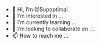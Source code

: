 - 👋 Hi, I’m @Supoptimal
- 👀 I’m interested in ...
- 🌱 I’m currently learning ...
- 💞️ I’m looking to collaborate on ...
- 📫 How to reach me ...

<!---
Supoptimal/Supoptimal is a ✨ special ✨ repository because its `README.md` (this file) appears on your GitHub profile.
You can click the Preview link to take a look at your changes.
---> 
